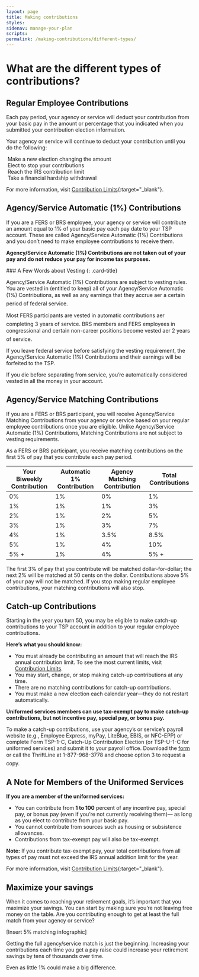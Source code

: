 ```yaml
---
layout: page
title: Making contributions
styles:
sidenav: manage-your-plan
scripts:
permalink: /making-contributions/different-types/
---
```


# What are the different types of contributions?

## Regular Employee Contributions

Each pay period, your agency or service will deduct your contribution from your basic pay in the amount or percentage that you indicated when you submitted your contribution election information.

Your agency or service will continue to deduct your contribution until you do the following:

<div class="usa-grid contribution-type">
<div class="usa-width-one-half" markdown="1">
<img src="{{ site.baseurl }}/assets/img/icons/add-sign-circle.svg" alt="">
Make a new election  
changing the amount
</div>
<div class="usa-width-one-half" markdown="1">
<img src="{{ site.baseurl }}/assets/img/icons/Hand.svg" alt="">
Elect to stop  
your contributions
</div>
</div>

<div class="usa-grid contribution-type">
<div class="usa-width-one-half" markdown="1">
<img src="{{ site.baseurl }}/assets/img/icons/arrow-up.svg" alt="">
Reach the IRS  
contribution limit
</div>
<div class="usa-width-one-half" markdown="1">
<img src="{{ site.baseurl }}/assets/img/icons/arrow-down.svg" alt="">
Take a financial  
hardship withdrawal
</div>
</div>

For more information, visit [Contribution Limits](https://www.tsp.gov/PlanParticipation/EligibilityAndContributions/contributionLimits.html){:target="\_blank"}.

## Agency/Service Automatic (1%) Contributions

If you are a FERS or BRS employee, your agency or service will contribute an amount equal to 1% of your basic pay each pay date to your TSP account. These are called Agency/Service Automatic (1%) Contributions and you don’t need to make employee contributions to receive them.

**Agency/Service Automatic (1%) Contributions are not taken out of your
pay and do not reduce your pay for income tax purposes.**

<div class="card" markdown="1">
### A Few Words about Vesting
{: .card-title}

Agency/Service Automatic (1%) Contributions are subject to vesting
rules. You are vested in (entitled to keep) all of your Agency/Service
Automatic (1%) Contributions, as well as any earnings that they accrue
aer a certain period of federal service.

Most FERS participants are vested in automatic contributions aer
completing 3 years of service. BRS members and FERS employees in
congressional and certain non-career positions become vested aer
2 years of service.

If you leave federal service before satisfying the vesting requirement,
the Agency/Service Automatic (1%) Contributions and their earnings
will be forfeited to the TSP.

If you die before separating from service, you’re automatically
considered vested in all the money in your account.
</div>

## Agency/Service Matching Contributions

If you are a FERS or BRS participant, you will receive Agency/Service Matching Contributions from your agency or service based on your regular employee contributions once you are eligible. Unlike Agency/Service Automatic (1%) Contributions, Matching Contributions are not subject to vesting requirements.

As a FERS or BRS participant, you receive matching contributions on the first 5% of pay that you contribute each pay period.

| Your Biweekly Contribution | Automatic 1% Contribution | Agency Matching Contribution | Total Contributions |
| --- | --- | ---| ---|
| 0% | 1% | 0% | 1% |
| 1% | 1% | 1% | 3% |
| 2% | 1% | 2% | 5% |
| 3% | 1% | 3% | 7% |
| 4% | 1% | 3.5% | 8.5% |
| 5% | 1% | 4% | 10% |
| 5% + | 1% | 4% | 5% + |

The first 3% of pay that you contribute will be matched dollar-for-dollar; the next 2% will be matched at 50 cents on the dollar. Contributions above 5% of your pay will not be matched. If you stop making regular employee contributions, your matching contributions will also stop.

## Catch-up Contributions
Starting in the year you turn 50, you may be eligible to make catch-up
contributions to your TSP account in addition to your regular employee
contributions.


**Here’s what you should know:**
- You must already be contributing an amount that will reach the IRS annual
contribution limit. To see the most current limits, visit [Contribution Limits](#).
- You may start, change, or stop making catch-up contributions at any time.
- There are no matching contributions for catch-up contributions.
- You must make a new election each calendar year—they do not restart
automatically.

**Uniformed services members can use tax-exempt pay to make catch-up
contributions, but not incentive pay, special pay, or bonus pay.**

To make a catch-up contributions, use your agency’s or service’s payroll website
(e.g., Employee Express, myPay, LiteBlue, EBIS, or NFC-EPP) or complete Form
TSP-1-C, Catch-Up Contribution Election (or TSP-U-1-C for uniformed services)
and submit it to your payroll office. Download the [form](#) or call the ThriftLine
at 1-877-968-3778 and choose option 3 to request a copy.

## A Note for Members of the Uniformed Services

**If you are a member of the uniformed services:**

* You can contribute from **1 to 100** percent of any incentive pay, special pay,
or bonus pay (even if you’re not currently receiving them)— as long as you
elect to contribute from your basic pay.
* You cannot contribute from sources such as housing or subsistence
allowances.
* Contributions from tax-exempt pay will also be tax-exempt.

**Note:** If you contribute tax-exempt pay, your total contributions from all types
of pay must not exceed the IRS annual addition limit for the year.


For more information, visit [Contribution Limits](https://www.tsp.gov/PlanParticipation/EligibilityAndContributions/contributionLimits.html){:target="\_blank"}.

## Maximize your savings

When it comes to reaching your retirement goals, it’s important that you
maximize your savings. You can start by making sure you’re not leaving free
money on the table. Are you contributing enough to get at least the full match
from your agency or service?

[Insert 5% matching infographic]

Getting the full agency/service match is just the beginning. Increasing your
contributions each time you get a pay raise could increase your retirement
savings by tens of thousands over time.

Even as little 1% could make a big difference.
